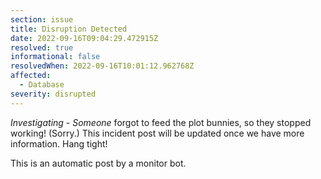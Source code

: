 ```yaml
---
section: issue
title: Disruption Detected
date: 2022-09-16T09:04:29.472915Z
resolved: true
informational: false
resolvedWhen: 2022-09-16T10:01:12.962768Z
affected:
  - Database
severity: disrupted
---
```

*Investigating* - _Someone_ forgot to feed the plot bunnies, so they stopped working! (Sorry.) This incident post will be updated once we have more information. Hang tight!

This is an automatic post by a monitor bot.
        